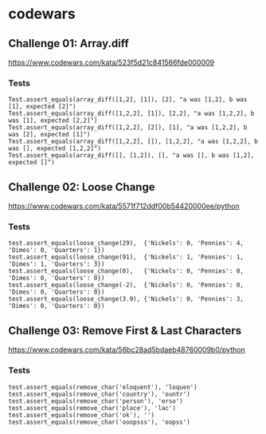 # codewars

## Challenge 01: Array.diff
https://www.codewars.com/kata/523f5d21c841566fde000009

### Tests
```
Test.assert_equals(array_diff([1,2], [1]), [2], "a was [1,2], b was [1], expected [2]")
Test.assert_equals(array_diff([1,2,2], [1]), [2,2], "a was [1,2,2], b was [1], expected [2,2]")
Test.assert_equals(array_diff([1,2,2], [2]), [1], "a was [1,2,2], b was [2], expected [1]")
Test.assert_equals(array_diff([1,2,2], []), [1,2,2], "a was [1,2,2], b was [], expected [1,2,2]")
Test.assert_equals(array_diff([], [1,2]), [], "a was [], b was [1,2], expected []")
```

## Challenge 02: Loose Change
https://www.codewars.com/kata/5571f712ddf00b54420000ee/python

### Tests
```
test.assert_equals(loose_change(29),  {'Nickels': 0, 'Pennies': 4, 'Dimes': 0, 'Quarters': 1})
test.assert_equals(loose_change(91),  {'Nickels': 1, 'Pennies': 1, 'Dimes': 1, 'Quarters': 3})
test.assert_equals(loose_change(0),   {'Nickels': 0, 'Pennies': 0, 'Dimes': 0, 'Quarters': 0})
test.assert_equals(loose_change(-2),  {'Nickels': 0, 'Pennies': 0, 'Dimes': 0, 'Quarters': 0})
test.assert_equals(loose_change(3.9), {'Nickels': 0, 'Pennies': 3, 'Dimes': 0, 'Quarters': 0})
```

## Challenge 03: Remove First & Last Characters
https://www.codewars.com/kata/56bc28ad5bdaeb48760009b0/python

### Tests
```
test.assert_equals(remove_char('eloquent'), 'loquen')
test.assert_equals(remove_char('country'), 'ountr')
test.assert_equals(remove_char('person'), 'erso')
test.assert_equals(remove_char('place'), 'lac')
test.assert_equals(remove_char('ok'), '')
test.assert_equals(remove_char('ooopsss'), 'oopss')
```